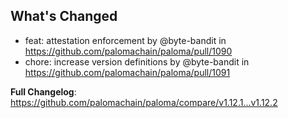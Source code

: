 ## What's Changed
* feat: attestation enforcement by @byte-bandit in https://github.com/palomachain/paloma/pull/1090
* chore: increase version definitions by @byte-bandit in https://github.com/palomachain/paloma/pull/1091


**Full Changelog**: https://github.com/palomachain/paloma/compare/v1.12.1...v1.12.2
